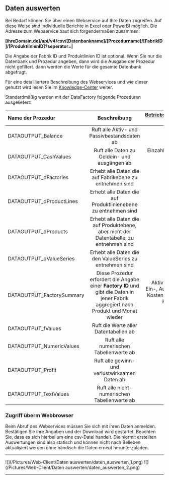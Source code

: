 ## Daten auswerten

Bei Bedarf können Sie über einen Webservice auf Ihre Daten zugreifen. Auf diese Weise sind individuelle Berichte in Excel oder PowerBI möglich. Die Adresse zum Webservice baut sich forgendermaßen zusammen: 

**[ihreDomain.de]/api/v4/csv/[Datenbankname]/[Prozedurname]/[FabrikID]/[ProduktlinienID]?seperator=|**

Die Angabe der Fabrik ID und Produktlinien ID ist optional. Wenn Sie nur die Datenbank und Prozedur angeben, dann wird die Ausgabe der Prozedur nicht gefiltert. dann werden die Werte für die gesamte Datenbank abgefragt.

Für eine detailliertere Beschreibung des Webservices und wie dieser genutzt wird lesen Sie im [Knowledge-Center]( https://github.com/saxess-software/DataFactory-Knowledge-Center/blob/master/4b.%20Integration%20with%20Excel%20Reporting/Create_XLS_Pivottable_from_Webservice_Data.md ) weiter.

Standardmäßig werden mit der DataFactory folgende Prozeduren ausgeliefert:

| Name der Prozedur | Beschreibung | [Betriebswirtschaftliches Merkmal](/der-excel-client/templates/template-konfigurieren/effekt-andern.html) |
| :------- | :------: | -------: |
| DATAOUTPUT_Balance | Ruft alle Aktiv- und Passivbestandsdaten ab | Aktivbestand, Passivbestand |
| DATAOUTPUT_CashValues | Ruft alle Daten zu Geldein- und ausgängen ab | Einzahlung, Auszahlung, Ertrag=Einzahlg, Kosten=Auszahlg |
| DATAOUTPUT_dFactories | Erhebt alle Daten die auf Fabrikebene zu entnehmen sind | |
| DATAOUTPUT_dProductLines | Erhebt alle Daten die auf Produktlinienebene zu entnehmen sind | |
| DATAOUTPUT_dProducts | Erhebt alle Daten die auf Produktebene, aber nicht der Datentabelle, zu entnehmen sind | |
| DATAOUTPUT_dValueSeries | Erhebt alle Daten die den ValueSeries zu entnehmen sind | |
| DATAOUTPUT_FactorySummary | Diese Prozedur erfordert die Angabe einer **Factory ID** und gibt die Daten in jener Fabrik aggregiert nach Produkt und Monat wieder | Aktiv-, Passivbestand, Ein-, Auszahlung, Ertrag, Kosten, Ertrag=Einzahlg, Kosten=Auszahlg, Menge, Stück |
| DATAOUTPUT_fValues | Ruft die Werte aller Datentabellen ab | |
| DATAOUTPUT_NumericValues | Ruft alle numerischen Tabellenwerte ab | |
| DATAOUTPUT_Profit | Ruft alle gewinn- und verlustwirksamen Daten ab | Ertrag, Kosten, Ertrag=Einzahlg, Kosten=Auszahlg |
| DATAOUTPUT_TextValues | Ruft alle nicht-numerischen Tabellenwerte ab | |

### Zugriff überm Webbrowser

Beim Abruf des Webservices müssen Sie sich mit ihren Daten anmelden. Bestätigen Sie ihre Angaben und der Download wird gestartet. Beachten Sie, dass es sich hierbei um eine csv-Datei handelt. Die hiermit erstellten Auswertungen sind also statisch und können nicht nach Belieben aktualisiert werden ohne händisch die Daten erneut herunterzuladen.

---
![](/Pictures/Web-Client/Daten auswerten/daten_auswerten_1.png)
![](/Pictures/Web-Client/Daten auswerten/daten_auswerten_2.png)

---

<!---
### Zugriff über Excel & PowerBI

Der Webservice lässt sich auch über Excel abrufen. Der Vorteil gegenüber dem Webbrowser ist, dass die Daten direkt in das Datenmodell der Excel-Mappe importiert werden können und das die Aktualisierung der Daten auf Abruf automatisch durchgeführt wird.

Erstellen Sie eine neue Excel-Mappe und wählen Sie im Reiter **Daten**
-->
